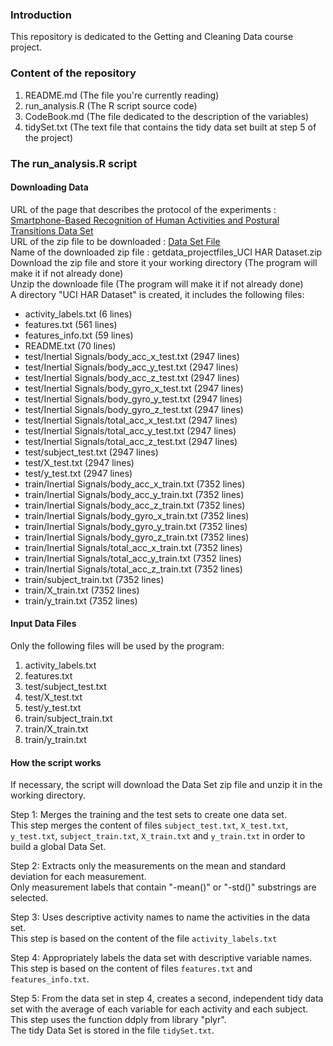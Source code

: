 ### Introduction

This repository is dedicated to the Getting and Cleaning Data course project.

### Content of the repository

1. README.md (The file you're currently reading)
2. run_analysis.R (The R script source code)
3. CodeBook.md (The file dedicated to the description of the variables)
4. tidySet.txt (The text file that contains the tidy data set built at step 5 of the project)

### The run_analysis.R script

#### Downloading Data

URL of the page that describes the protocol of the experiments : [Smartphone-Based Recognition of Human Activities and Postural Transitions Data Set](http://archive.ics.uci.edu/ml/datasets/Human+Activity+Recognition+Using+Smartphones)   
URL of the zip file to be downloaded : [Data Set File](https://d396qusza40orc.cloudfront.net/getdata%2Fprojectfiles%2FUCI%20HAR%20Dataset.zip)   
Name of the downloaded zip file : getdata_projectfiles_UCI HAR Dataset.zip   
Download the zip file and store it your working directory (The program will make it if not already done)    
Unzip the downloade file (The program will make it if not already done)   
A directory "UCI HAR Dataset" is created, it includes the following files:   
* activity_labels.txt (6 lines)
* features.txt (561 lines)
* features_info.txt (59 lines)
* README.txt (70 lines)
* test/Inertial Signals/body_acc_x_test.txt (2947 lines)
* test/Inertial Signals/body_acc_y_test.txt (2947 lines)
* test/Inertial Signals/body_acc_z_test.txt (2947 lines)
* test/Inertial Signals/body_gyro_x_test.txt (2947 lines)
* test/Inertial Signals/body_gyro_y_test.txt (2947 lines)
* test/Inertial Signals/body_gyro_z_test.txt (2947 lines)
* test/Inertial Signals/total_acc_x_test.txt (2947 lines)
* test/Inertial Signals/total_acc_y_test.txt (2947 lines)
* test/Inertial Signals/total_acc_z_test.txt (2947 lines)
* test/subject_test.txt (2947 lines)
* test/X_test.txt (2947 lines)
* test/y_test.txt (2947 lines)
* train/Inertial Signals/body_acc_x_train.txt (7352 lines)
* train/Inertial Signals/body_acc_y_train.txt (7352 lines)
* train/Inertial Signals/body_acc_z_train.txt (7352 lines)
* train/Inertial Signals/body_gyro_x_train.txt (7352 lines)
* train/Inertial Signals/body_gyro_y_train.txt (7352 lines)
* train/Inertial Signals/body_gyro_z_train.txt (7352 lines)
* train/Inertial Signals/total_acc_x_train.txt (7352 lines)
* train/Inertial Signals/total_acc_y_train.txt (7352 lines)
* train/Inertial Signals/total_acc_z_train.txt (7352 lines)
* train/subject_train.txt (7352 lines)
* train/X_train.txt (7352 lines)
* train/y_train.txt (7352 lines)

#### Input Data Files

Only the following files will be used by the program:
1. activity_labels.txt
2. features.txt
3. test/subject_test.txt
4. test/X_test.txt
5. test/y_test.txt
6. train/subject_train.txt
7. train/X_train.txt
8. train/y_train.txt

#### How the script works

If necessary, the script will download the Data Set zip file and unzip it in the working directory.

Step 1: Merges the training and the test sets to create one data set.   
This step merges the content of files `subject_test.txt`, `X_test.txt`, `y_test.txt`, `subject_train.txt`, `X_train.txt` and `y_train.txt` in order to build a global Data Set.

Step 2: Extracts only the measurements on the mean and standard deviation for each measurement.   
Only measurement labels that contain "-mean()" or "-std()" substrings are selected.

Step 3: Uses descriptive activity names to name the activities in the data set.   
This step is based on the content of the file `activity_labels.txt`

Step 4: Appropriately labels the data set with descriptive variable names.   
This step is based on the content of files `features.txt` and `features_info.txt`.

Step 5: From the data set in step 4, creates a second, independent tidy data set with the average of each variable for each activity and each subject.   
This step uses the function ddply from library "plyr".   
The tidy Data Set is stored in the file `tidySet.txt`.

